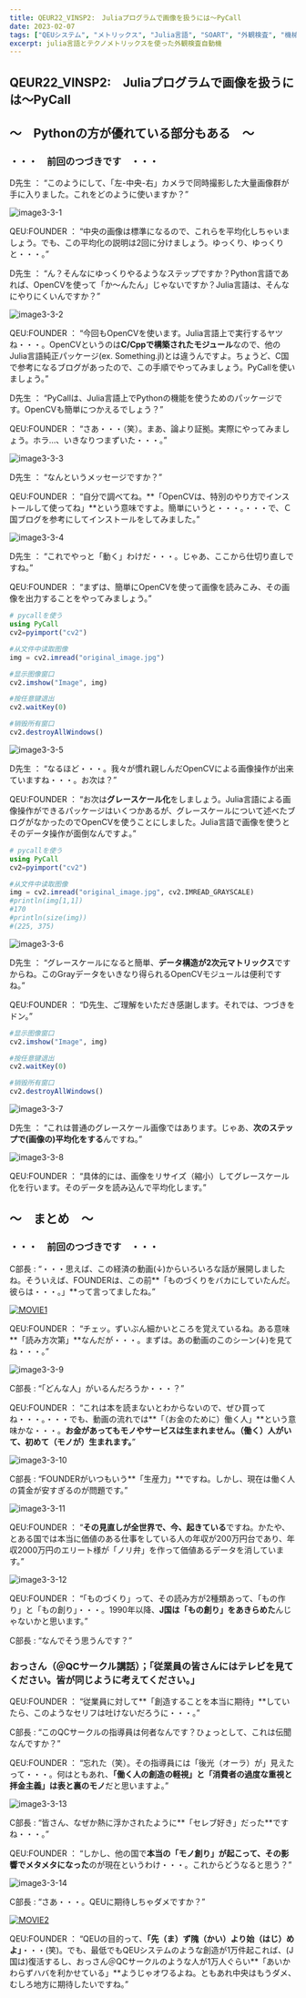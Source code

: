 ```yaml
---
title: QEUR22_VINSP2:　Juliaプログラムで画像を扱うには～PyCall
date: 2023-02-07
tags: ["QEUシステム", "メトリックス", "Julia言語", "SOART", "外観検査", "機械学習"]
excerpt: julia言語とテクノメトリックスを使った外観検査自動機
---
```


## QEUR22_VINSP2:　Juliaプログラムで画像を扱うには～PyCall

## ～　Pythonの方が優れている部分もある　～

### ・・・　前回のつづきです　・・・

D先生 ： “このようにして、「左-中央-右」カメラで同時撮影した大量画像群が手に入りました。これをどのように使いますか？”

![image3-3-1](/2023-02-07-QEUR22_VINSP2/image3-3-1.jpg)

QEU:FOUNDER ： “中央の画像は標準になるので、これらを平均化しちゃいましょう。でも、この平均化の説明は2回に分けましょう。ゆっくり、ゆっくりと・・・。”

D先生 ： “ん？そんなにゆっくりやるようなステップですか？Python言語であれば、OpenCVを使って「か～んたん」じゃないですか？Julia言語は、そんなにやりにくいんですか？”

![image3-3-2](/2023-02-07-QEUR22_VINSP2/image3-3-2.jpg)

QEU:FOUNDER ： “今回もOpenCVを使います。Julia言語上で実行するヤツね・・・。OpenCVというのは**C/Cppで構築されたモジュール**なので、他のJulia言語純正パッケージ(ex. Something.jl)とは違うんですよ。ちょうど、C国で参考になるブログがあったので、この手順でやってみましょう。PyCallを使いましょう。”

D先生 ： “PyCallは、Julia言語上でPythonの機能を使うためのパッケージです。OpenCVも簡単につかえるでしょう？”

QEU:FOUNDER ： “さあ・・・（笑）。まあ、論より証拠。実際にやってみましょう。ホラ…、いきなりつまずいた・・・。”

![image3-3-3](/2023-02-07-QEUR22_VINSP2/image3-3-3.jpg)

D先生 ： “なんというメッセージですか？”

QEU:FOUNDER ： “自分で調べてね。**「OpenCVは、特別のやり方でインストールして使ってね」**という意味ですよ。簡単にいうと・・・。・・・で、Ｃ国ブログを参考にしてインストールをしてみました。”

![image3-3-4](/2023-02-07-QEUR22_VINSP2/image3-3-4.jpg)

D先生 ： “これでやっと「動く」わけだ・・・。じゃあ、ここから仕切り直しですね。”

QEU:FOUNDER ： “まずは、簡単にOpenCVを使って画像を読みこみ、その画像を出力することをやってみましょう。”

```julia
# pycallを使う
using PyCall
cv2=pyimport("cv2")

#从文件中读取图像
img = cv2.imread("original_image.jpg")

#显示图像窗口
cv2.imshow("Image", img)

#按任意键退出
cv2.waitKey(0)

#销毁所有窗口
cv2.destroyAllWindows()

```

![image3-3-5](/2023-02-07-QEUR22_VINSP2/image3-3-5.jpg)

D先生 ： “なるほど・・・。我々が慣れ親しんだOpenCVによる画像操作が出来ていますね・・・。お次は？”

QEU:FOUNDER ： “お次は**グレースケール化**をしましょう。Julia言語による画像操作ができるパッケージはいくつかあるが、グレースケールについて述べたブログがなかったのでOpenCVを使うことにしました。Julia言語で画像を使うとそのデータ操作が面倒なんですよ。”

```julia
# pycallを使う
using PyCall
cv2=pyimport("cv2")

#从文件中读取图像
img = cv2.imread("original_image.jpg", cv2.IMREAD_GRAYSCALE)
#println(img[1,1])
#170
#println(size(img))
#(225, 375)
```

![image3-3-6](/2023-02-07-QEUR22_VINSP2/image3-3-6.jpg)

D先生 ： “グレースケールになると簡単、**データ構造が2次元マトリックス**ですからね。このGrayデータをいきなり得られるOpenCVモジュールは便利ですね。”

QEU:FOUNDER ： “D先生、ご理解をいただき感謝します。それでは、つづきをドン。”

```julia
#显示图像窗口
cv2.imshow("Image", img)

#按任意键退出
cv2.waitKey(0)

#销毁所有窗口
cv2.destroyAllWindows()

```
 
![image3-3-7](/2023-02-07-QEUR22_VINSP2/image3-3-7.jpg)

D先生 ： “これは普通のグレースケール画像ではあります。じゃあ、**次のステップで(画像の)平均化をする**んですね。”

![image3-3-8](/2023-02-07-QEUR22_VINSP2/image3-3-8.jpg)

QEU:FOUNDER ： “具体的には、画像をリサイズ（縮小）してグレースケール化を行います。そのデータを読み込んで平均化します。”


## ～　まとめ　～

### ・・・　前回のつづきです　・・・

C部長 : “・・・思えば、この経済の動画(↓)からいろいろな話が展開しましたね。そういえば、FOUNDERは、この前**「ものづくりをバカにしていたんだ。彼らは・・・。」**って言ってましたね。”

[![MOVIE1](http://img.youtube.com/vi/FCc8cojW3ZU/0.jpg)](http://www.youtube.com/watch?v=FCc8cojW3ZU "田内学×宮台真司：人を幸せにする経済とは")

QEU:FOUNDER ： “チェッ。ずいぶん細かいところを覚えているね。ある意味**「読み方次第」**なんだが・・・。まずは。あの動画のこのシーン(↓)を見てね・・・。”

![image3-3-9](/2023-02-07-QEUR22_VINSP2/image3-3-9.jpg)

C部長 : “「どんな人」がいるんだろうか・・・？”

QEU:FOUNDER ： “これは本を読まないとわからないので、ぜひ買ってね・・・。・・・でも、動画の流れでは**「（お金のために）働く人」**という意味かな・・・。**お金があってもモノやサービスは生まれません。（働く）人がいて、初めて（モノが）生まれます。**”

![image3-3-10](/2023-02-07-QEUR22_VINSP2/image3-3-10.jpg)

C部長 : “FOUNDERがいつもいう**「生産力」**ですね。しかし、現在は働く人の賃金が安すぎるのが問題です。”

![image3-3-11](/2023-02-07-QEUR22_VINSP2/image3-3-11.jpg)

QEU:FOUNDER ： “**その見直しが全世界で、今、起きている**ですね。かたや、とある国では本当に価値のある仕事をしている人の年収が200万円台であり、年収2000万円のエリート様が「ノリ弁」を作って価値あるデータを消しています。”

![image3-3-12](/2023-02-07-QEUR22_VINSP2/image3-3-12.jpg)

QEU:FOUNDER ： “「ものづくり」って、その読み方が2種類あって、「もの作り」と「もの創り」・・・。1990年以降、**J国は「もの創り」をあきらめた**んじゃないかと思います。”

C部長 : “なんでそう思うんです？”

### おっさん（＠QCサークル講話）；「従業員の皆さんにはテレビを見てください。皆が同じように考えてください。」

QEU:FOUNDER ： “従業員に対して**「創造することを本当に期待」**していたら、このようなセリフは吐けないだろうに・・・。”

C部長 : “このQCサークルの指導員は何者なんです？ひょっとして、これは伝聞なんですか？”

QEU:FOUNDER ： “忘れた（笑）。その指導員には「後光（オーラ）が」見えたって・・・。何はともあれ、**「働く人の創造の軽視」と「消費者の過度な重視と拝金主義」は表と裏のモノ**だと思いますよ。”

![image3-3-13](/2023-02-07-QEUR22_VINSP2/image3-3-13.jpg)

C部長 : “皆さん、なぜか熱に浮かされたように**「セレブ好き」だった**ですね・・・。”

QEU:FOUNDER ： “しかし、他の国で**本当の「モノ創り」が起こって、その影響でメタメタになった**のが現在というわけ・・・。これからどうなると思う？”

![image3-3-14](/2023-02-07-QEUR22_VINSP2/image3-3-14.jpg)

C部長 : “さあ・・・。QEUに期待しちゃダメですか？”

[![MOVIE2](http://img.youtube.com/vi/vDuLKPocW4g/0.jpg)](http://www.youtube.com/watch?v=vDuLKPocW4g "ゲリラ街宣@上新庄駅南口")

QEU:FOUNDER ： “QEUの目的って、**「先（ま）ず隗（かい）より始（はじ）めよ」**・・・(笑)。でも、最低でもQEUシステムのような創造が1万件起これば、(J国は)復活するし、おっさん＠QCサークルのような人が1万人ぐらい**「あいかわらずハバを利かせている」**ようじゃオワるよね。ともあれ中央はもうダメ、むしろ地方に期待したいですね。”
